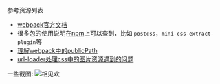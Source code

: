 参考资源列表

- [webpack官方文档](https://webpack.js.org/concepts/)
- 很多包的使用说明在[npm](https://www.npmjs.com/)上可以查到，比如 `postcss`，`mini-css-extract-plugin`等
- [理解webpack中的publicPath](https://blog.csdn.net/bingzhilingyi/article/details/80085320
)
- [url-loader处理css中的图片资源遇到的问题](https://www.jianshu.com/p/3429cd456982
)

一些截图:
![相见欢]()